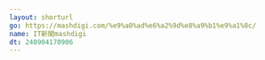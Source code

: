 ```yaml
---
layout: shorturl
go: https://mashdigi.com/%e9%a0%ad%e6%a2%9d%e8%a9%b1%e9%a1%8c/
name: IT新聞mashdigi
dt: 240904170906
---
```

